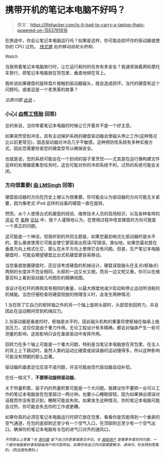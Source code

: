 # 携带开机的笔记本电脑不好吗？

> 原文：<https://lifehacker.com/is-it-bad-to-carry-a-laptop-thats-powered-on-1553761616>

在旅途中，你会让笔记本电脑运行吗？如果是这样，你可能会损坏你的驱动器或使你的 CPU 过热。 [*栈交换*](http://superuser.com/?utm_source=lifehacker&utm_medium=syndication&utm_campaign=crowdhacker&utm_content=superuser-111) *处的移动齿轮头附和。*

Watch

当我带着笔记本电脑旅行时，让它运行耗时的任务有多安全？我通常骑着两轮摩托车旅行，把笔记本电脑放在背包里，垂直地绑在背上。

我听说如果硬盘的旋转盘片接触到驱动器磁头，就会造成损坏。当代的硬盘有这个问题吗，或者这是一个老黑客的故事？

*见原问题* [*此处*](http://superuser.com/q/701976/2954?utm_source=lifehacker&utm_medium=syndication&utm_campaign=crowdhacker&utm_content=superuser-111) *。*

### 小心( [由帮工怪胎](http://superuser.com/a/701993/10165?utm_source=lifehacker&utm_medium=syndication&utm_campaign=crowdhacker&utm_content=superuser-111) 回答)

总的来说，当你带着笔记本电脑的时候让它开着并不是一个好主意。

如果突然受到冲击，具有主动保护系统的硬盘驱动器会使磁头停止工作(这种情况比以前更常见)，固态驱动器对冲击几乎不敏感。这种预防性系统有多种实施方式，因此您需要检查您的硬盘型号以确保安全。

也就是说，您的系统可能会在一个封闭的袋子里烹饪——尤其是在运行像构建文件这样的处理器密集型任务时。这也可能对你的冷却系统不利，过热的系统可能会关闭。

### 方向很重要( [由 LMSingh](http://superuser.com/a/702223/90963?utm_source=lifehacker&utm_medium=syndication&utm_campaign=crowdhacker&utm_content=superuser-111) 回答)

硬盘驱动器的方向在历史上被认为很重要。你可能会认为驱动器的方向可能无关紧要，因为像老式 iPod 这样的设备的硬盘一直在旋转。

然而，从个人使用台式机硬盘的经验、维修技术人员的现场知识，以及各种各样的[评论](http://serverfault.com/a/14245) 在 [各种](http://hardforum.com/showthread.php?t=1512482) [论坛](http://hardforum.com/showpost.php?s=8249ef649e3616f32823f34b635aeeac&p=1035610869&postcount=2) 中，我个人谨慎地认为，在使用过程中改变硬盘的方向可能是一个真正的问题。

这可能是一个神话，但我听到的共同主题是，如果您最初格式化驱动器时是水平的，那么垂直使用它可能会使它更容易出现读/写错误。类似地，如果您最初是在垂直方向上格式化它，那么在水平方向上使用它会有问题。但是，生产笔记本电脑硬盘时，可能会期望硬盘比台式机硬盘更容易移动。

当您垂直放置硬盘时，还应该考虑硬盘的机械设计。硬盘读取器头在支点(枢轴点)两侧的长度并不完全相同。头部的一边又长又细，而另一边又短又重。你可以在维基百科上看到驱动器几何图形的精确视图。

该设计在杠杆的两侧具有相同的重量，以最大限度地减少启动和停止运动所消耗的机械能。当您仔细检查将硬盘侧放的物理含义时，会发生两种情况:

1.当在除了它自己的枢转轴之外的另一个轴上旋转头部时，头部受到回转力，并且因此在运动期间受到机械应力。

2.当驱动器是垂直的时，枢轴是水平的，因此磁头机构的重量将使枢轴在轴承上施加压力，这仅仅是由于重力作用。无论工程设计有多精确，都会对轴承产生一些可测量的影响，这些影响只会在垂直驱动中发挥作用。

回转力在多个轴上可能是一个重大问题，特别是当笔记本电脑放在背包里，在主人的背上上下跳动时。虽然人类的运动比硬盘或阅读器的运动慢得多，所以这种影响可能没有预期的那么显著。

驱动器的垂直定位应该不成问题，并且可能由现代驱动器自动补偿。

在任一情况下，**不要移动旋转驱动器**。

关于热量积累，袋子内的热量积累可能是一个大问题。我建议你不要把一台可以工作的笔记本电脑放在包里超过一两分钟。也要小心睡眠按钮，因为如果弹出错误对话框而你没有意识到，睡眠可能会失败。如果发生这种情况，你的笔记本电脑可能会过热，你可能会失去你的工作或更糟。

如果你真的必须在笔记本电脑运行时把它放在包里，看看你是否能得到一个垂直的空气通道，在包的底部附近至少有一个空气入口，在顶部附近至少有一个空气出口。确保你的笔记本电脑有与包的进气口对齐的通风口。

<small>*不同意以上答案？在*</small> [<small>*原问题*</small>](http://superuser.com/q/701976/2954?utm_source=lifehacker&utm_medium=syndication&utm_campaign=crowdhacker&utm_content=superuser-111) <small>*留下自己的答案或提交评论。在*</small> [<small>*超级用户*</small>](http://superuser.com/?utm_source=lifehacker&utm_medium=syndication&utm_campaign=crowdhacker&utm_content=superuser-111) <small>*查看更多喜欢的问题，一个面向电脑爱好者和超级用户的问答网站。如果你有自己的问题需要解决，请询问*</small>[<small></small>](http://superuser.com/questions/ask?utm_source=lifehacker&utm_medium=syndication&utm_campaign=crowdhacker&utm_content=superuser-111109)*<small>*。你会得到答案的。(而且是免费的。)*</small>*